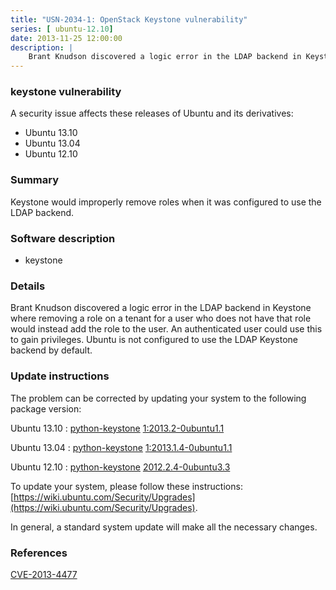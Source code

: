 ```yaml
---
title: "USN-2034-1: OpenStack Keystone vulnerability"
series: [ ubuntu-12.10]
date: 2013-11-25 12:00:00
description: |
    Brant Knudson discovered a logic error in the LDAP backend in Keystone where removing a role on a tenant for a user who does not have that role would instead add the role to the user. An authenticated user could use this to gain privileges. Ubuntu is not configured to use the LDAP Keystone backend by default. 
--- 
```

 
### keystone vulnerability

A security issue affects these releases of Ubuntu and its derivatives:

* Ubuntu 13.10
* Ubuntu 13.04
* Ubuntu 12.10

### Summary

Keystone would improperly remove roles when it was configured to use the LDAP backend.

### Software description

* keystone 

### Details

Brant Knudson discovered a logic error in the LDAP backend in Keystone where removing a role on a tenant for a user who does not have that role would instead add the role to the user. An authenticated user could use this to gain privileges. Ubuntu is not configured to use the LDAP Keystone backend by default. 

### Update instructions

The problem can be corrected by updating your system to the following package version:

Ubuntu 13.10
 : [python-keystone](https://launchpad.net/ubuntu/+source/keystone) <span> [1:2013.2-0ubuntu1.1](https://launchpad.net/ubuntu/+source/keystone/1:2013.2-0ubuntu1.1) </span> 

Ubuntu 13.04
 : [python-keystone](https://launchpad.net/ubuntu/+source/keystone) <span> [1:2013.1.4-0ubuntu1.1](https://launchpad.net/ubuntu/+source/keystone/1:2013.1.4-0ubuntu1.1) </span> 

Ubuntu 12.10
 : [python-keystone](https://launchpad.net/ubuntu/+source/keystone) <span> [2012.2.4-0ubuntu3.3](https://launchpad.net/ubuntu/+source/keystone/2012.2.4-0ubuntu3.3) </span> 

To update your system, please follow these instructions: [https://wiki.ubuntu.com/Security/Upgrades](https://wiki.ubuntu.com/Security/Upgrades).

In general, a standard system update will make all the necessary changes. 

### References

 [CVE-2013-4477](http://people.ubuntu.com/~ubuntu-security/cve/CVE-2013-4477)
 
